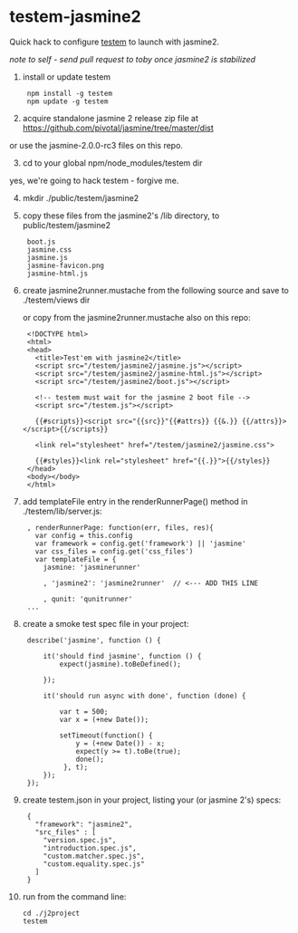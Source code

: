 testem-jasmine2
===============

Quick hack to configure [testem](https://github.com/airportyh/testem) to launch 
with jasmine2.  

*note to self - send pull request to toby once jasmine2 is stabilized*

1. install or update testem

        npm install -g testem
        npm update -g testem


2. acquire standalone jasmine 2 release zip file at https://github.com/pivotal/jasmine/tree/master/dist

  or use the jasmine-2.0.0-rc3 files on this repo.

3. cd to your global npm/node_modules/testem dir

  yes, we're going to hack testem - forgive me.

4. mkdir ./public/testem/jasmine2 

5. copy these files from the jasmine2's /lib directory, to public/testem/jasmine2

        boot.js
        jasmine.css
        jasmine.js
        jasmine-favicon.png
        jasmine-html.js
  
6. create jasmine2runner.mustache from the following source and save to ./testem/views dir

    or copy from the jasmine2runner.mustache also on this repo:
    
    
        <!DOCTYPE html>
        <html>
        <head>
          <title>Test'em with jasmine2</title>
          <script src="/testem/jasmine2/jasmine.js"></script>
          <script src="/testem/jasmine2/jasmine-html.js"></script>
          <script src="/testem/jasmine2/boot.js"></script>
          
          <!-- testem must wait for the jasmine 2 boot file -->
          <script src="/testem.js"></script>
    
          {{#scripts}}<script src="{{src}}"{{#attrs}} {{&.}} {{/attrs}}></script>{{/scripts}}
    
          <link rel="stylesheet" href="/testem/jasmine2/jasmine.css">
    
          {{#styles}}<link rel="stylesheet" href="{{.}}">{{/styles}}
        </head>
        <body></body>
        </html>

7. add templateFile entry in the renderRunnerPage() method in ./testem/lib/server.js:

        
        , renderRunnerPage: function(err, files, res){
          var config = this.config
          var framework = config.get('framework') || 'jasmine'
          var css_files = config.get('css_files')
          var templateFile = { 
            jasmine: 'jasminerunner'
            
            , 'jasmine2': 'jasmine2runner'  // <--- ADD THIS LINE
            
            , qunit: 'qunitrunner'
        ...

8. create a smoke test spec file in your project:

        describe('jasmine', function () {
    
            it('should find jasmine', function () {
                expect(jasmine).toBeDefined();
            
            });
            
            it('should run async with done', function (done) {
            
                var t = 500;
                var x = (+new Date());
                
                setTimeout(function() {
                    y = (+new Date()) - x;
                    expect(y >= t).toBe(true);
                    done();
                 }, t);
            });    
        });
    
9. create testem.json in your project, listing your (or jasmine 2's) specs:

        {
          "framework": "jasmine2",
          "src_files" : [
            "version.spec.js",
            "introduction.spec.js",
            "custom.matcher.spec.js",
            "custom.equality.spec.js"
          ]
        }
    
10. run from the command line:

        cd ./j2project
        testem
    
